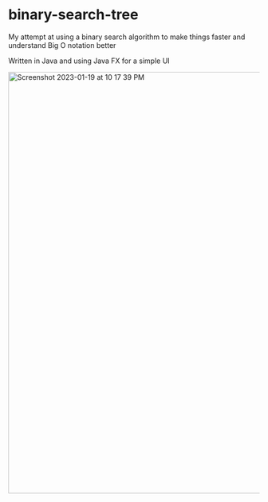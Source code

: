 # binary-search-tree
My attempt at using a binary search algorithm to make things faster and understand Big O notation better

Written in Java and using Java FX for a simple UI

<img width="845" alt="Screenshot 2023-01-19 at 10 17 39 PM" src="https://user-images.githubusercontent.com/114985386/213403445-7bcfebc0-3bbe-4853-bf52-15a79024b822.png">
